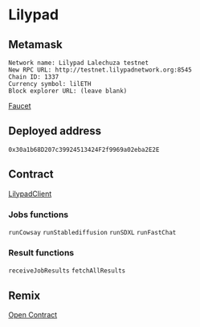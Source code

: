 # Lilypad

## Metamask

```shell
Network name: Lilypad Lalechuza testnet
New RPC URL: http://testnet.lilypadnetwork.org:8545
Chain ID: 1337
Currency symbol: lilETH
Block explorer URL: (leave blank)
```

[Faucet](http://testnet.lilypadnetwork.org/)

## Deployed address

`0x30a1b68D207c39924513424F2f9969a02eba2E2E`

## Contract

[LilypadClient](./contracts/LilypadClient.sol)

### Jobs functions

`runCowsay`
`runStablediffusion`
`runSDXL`
`runFastChat`

### Result functions

`receiveJobResults`
`fetchAllResults`

## Remix

[Open Contract](https://remix.ethereum.org/#url=https://github.com:Caruso33/FVM_OpenDataHack/blob/main/contracts/LilypadClient.sol&lang=en&optimize=true&runs=1000&evmVersion=0.8.17)
